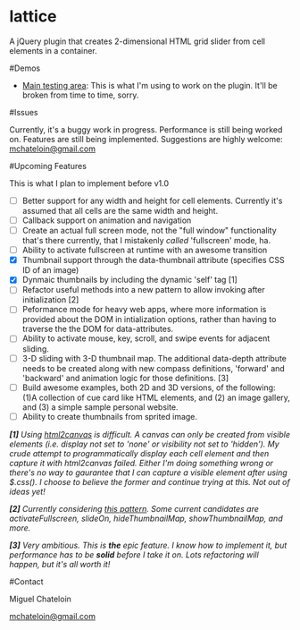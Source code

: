 lattice
=======

A jQuery plugin that creates 2-dimensional HTML grid slider from cell elements in a container.

#Demos

- [Main testing area](http://chateloin.com/dev/lattice/): This is what I'm using to work on the plugin. It'll be broken from time to time, sorry.

#Issues

Currently, it's a buggy work in progress. Performance is still being worked on. Features are still being implemented. Suggestions are highly welcome: mchateloin@gmail.com

#Upcoming Features

This is what I plan to implement before v1.0
- [ ] Better support for any width and height for cell elements. Currently it's assumed that all cells are the same width and height.
- [ ] Callback support on animation and navigation
- [ ] Create an actual full screen mode, not the "full window" functionality that's there currently, that I mistakenly _called_ 'fullscreen' mode, ha.
- [ ] Ability to activate fullscreen at runtime with an awesome transition
- [X] Thumbnail support through the data-thumbnail attribute (specifies CSS ID of an image)
- [X] Dynmaic thumbnails by including the dynamic 'self' tag [1]
- [ ] Refactor useful methods into a new pattern to allow invoking after initialization [2]
- [ ] Peformance mode for heavy web apps, where more information is provided about the DOM in intialization options, rather than having to traverse the the DOM for data-attributes.
- [ ] Ability to activate mouse, key, scroll, and swipe events for adjacent sliding.
- [ ] 3-D sliding with 3-D thumbnail map. The additional data-depth attribute needs to be created along with new compass definitions, 'forward' and 'backward' and animation logic for those definitions. [3]
- [ ] Build awesome examples, both 2D and 3D versions, of the following: (1)A collection of cue card like HTML elements, and (2) an image gallery, and (3) a simple sample personal website.
- [ ] Ability to create thumbnails from sprited image.

_**[1]** Using [html2canvas](https://github.com/niklasvh/html2canvas) is difficult. A canvas can only be created from visible elements (i.e. display not set to 'none' or visibility not set to 'hidden'). My crude attempt to programmatically display each cell element and then capture it with html2canvas failed. Either I'm doing something wrong or there's no way to gaurantee that I can capture a visible element after using $.css(). I choose to believe the former and continue trying at this. Not out of ideas yet!_

_**[2]** Currently considering [this pattern](http://stackoverflow.com/questions/1117086/how-to-create-a-jquery-plugin-with-methods#answer-1117129). Some current candidates are activateFullscreen, slideOn, hideThumbnailMap, showThumbnailMap, and more._

_**[3]**  Very ambitious. This is **the** epic feature. I know how to implement it, but performance has to be **solid** before I take it on. Lots refactoring will happen, but it's all worth it!_

#Contact

Miguel Chateloin

mchateloin@gmail.com